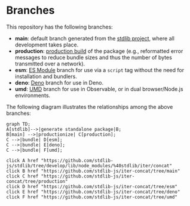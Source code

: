 <!--

@license Apache-2.0

Copyright (c) 2022 The Stdlib Authors.

Licensed under the Apache License, Version 2.0 (the "License");
you may not use this file except in compliance with the License.
You may obtain a copy of the License at

    http://www.apache.org/licenses/LICENSE-2.0

Unless required by applicable law or agreed to in writing, software
distributed under the License is distributed on an "AS IS" BASIS,
WITHOUT WARRANTIES OR CONDITIONS OF ANY KIND, either express or implied.
See the License for the specific language governing permissions and
limitations under the License.

-->

# Branches

This repository has the following branches:

-   **main**: default branch generated from the [stdlib project][stdlib-url], where all development takes place.
-   **production**: [production build][production-url] of the package (e.g., reformatted error messages to reduce bundle sizes and thus the number of bytes transmitted over a network).
-   **esm**: [ES Module][esm-url] branch for use via a `script` tag without the need for installation and bundlers.
-   **deno**: [Deno][deno-url] branch for use in Deno.
-   **umd**: [UMD][umd-url] branch for use in Observable, or in dual browser/Node.js environments.

The following diagram illustrates the relationships among the above branches:

```mermaid
graph TD;
A[stdlib]-->|generate standalone package|B;
B[main] -->|productionize| C[production];
C -->|bundle| D[esm];
C -->|bundle| E[deno];
C -->|bundle| F[umd];

click A href "https://github.com/stdlib-js/stdlib/tree/develop/lib/node_modules/%40stdlib/iter/concat"
click B href "https://github.com/stdlib-js/iter-concat/tree/main"
click C href "https://github.com/stdlib-js/iter-concat/tree/production"
click D href "https://github.com/stdlib-js/iter-concat/tree/esm"
click E href "https://github.com/stdlib-js/iter-concat/tree/deno"
click F href "https://github.com/stdlib-js/iter-concat/tree/umd"
```

[stdlib-url]: https://github.com/stdlib-js/stdlib/tree/develop/lib/node_modules/%40stdlib/iter/concat
[production-url]: https://github.com/stdlib-js/iter-concat/tree/production
[deno-url]: https://github.com/stdlib-js/iter-concat/tree/deno
[umd-url]: https://github.com/stdlib-js/iter-concat/tree/umd
[esm-url]: https://github.com/stdlib-js/iter-concat/tree/esm